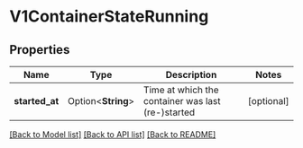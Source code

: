 # V1ContainerStateRunning

## Properties

Name | Type | Description | Notes
------------ | ------------- | ------------- | -------------
**started_at** | Option<**String**> | Time at which the container was last (re-)started | [optional]

[[Back to Model list]](../README.md#documentation-for-models) [[Back to API list]](../README.md#documentation-for-api-endpoints) [[Back to README]](../README.md)


